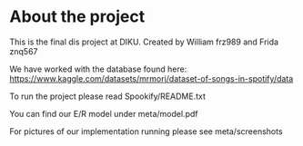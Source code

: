# About the project

This is the final dis project at DIKU. Created by William frz989 and Frida znq567

We have worked with the database found here: https://www.kaggle.com/datasets/mrmorj/dataset-of-songs-in-spotify/data

To run the project please read Spookify/README.txt

You can find our E/R model under meta/model.pdf

For pictures of our implementation running please see meta/screenshots
